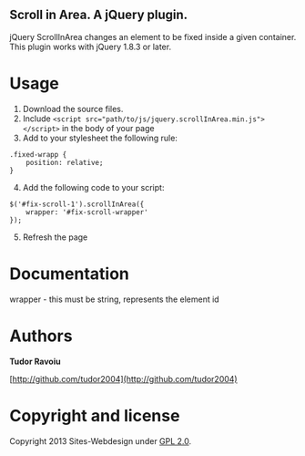 ## Scroll in Area. A jQuery plugin.
jQuery ScrollInArea changes an element to be fixed inside a given container. This plugin works with jQuery 1.8.3 or later.

Usage
============
1. Download the source files.
2. Include ``<script src="path/to/js/jquery.scrollInArea.min.js"></script>`` in the body of your page
3. Add to your stylesheet the following rule:
```
.fixed-wrapp {
	position: relative;
}
```
4. Add the following code to your script:
```
$('#fix-scroll-1').scrollInArea({
	wrapper: '#fix-scroll-wrapper'
});
```
5. Refresh the page

Documentation
============
wrapper   -   this must be string, represents the element id

Authors
============

**Tudor Ravoiu**

[http://github.com/tudor2004](http://github.com/tudor2004)


Copyright and license
============

Copyright 2013 Sites-Webdesign under [GPL 2.0](http://www.gnu.org/licenses/gpl-2.0.html).


